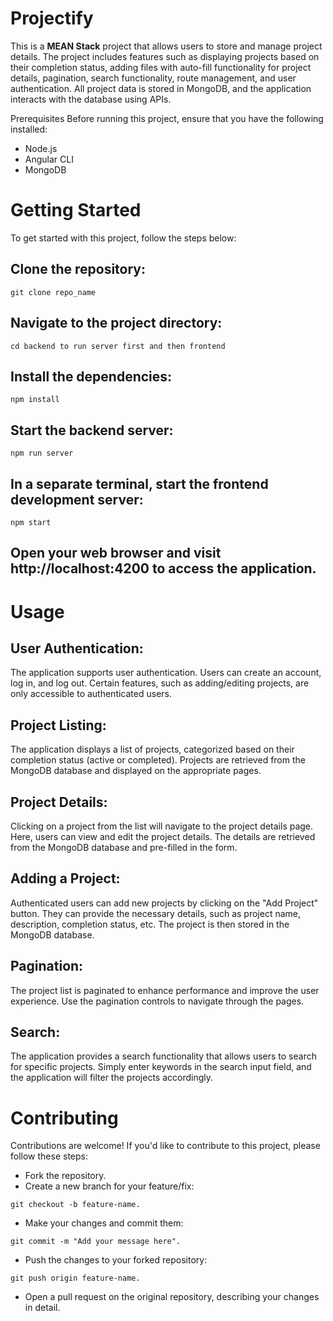 # Projectify
This is a <b>MEAN Stack</b> project that allows users to store and manage project details. The project includes features such as displaying projects based on their completion status, adding files with auto-fill functionality for project details, pagination, search functionality, route management, and user authentication. All project data is stored in MongoDB, and the application interacts with the database using APIs.

Prerequisites
Before running this project, ensure that you have the following installed:
<ul>
<li>Node.js</li>
<li>Angular CLI</li>
  <li>MongoDB</li>
</ul>

# Getting Started

To get started with this project, follow the steps below:

## Clone the repository:
```
git clone repo_name
```

## Navigate to the project directory:
```
cd backend to run server first and then frontend
```
## Install the dependencies:
```
npm install
```
## Start the backend server:
```
npm run server
```
## In a separate terminal, start the frontend development server:
```
npm start
```
## Open your web browser and visit http://localhost:4200 to access the application.


# Usage
## User Authentication: 
The application supports user authentication. Users can create an account, log in, and log out. Certain features, such as adding/editing projects, are only accessible to authenticated users.

## Project Listing: 
The application displays a list of projects, categorized based on their completion status (active or completed). Projects are retrieved from the MongoDB database and displayed on the appropriate pages.

## Project Details: 
Clicking on a project from the list will navigate to the project details page. Here, users can view and edit the project details. The details are retrieved from the MongoDB database and pre-filled in the form.

## Adding a Project:
Authenticated users can add new projects by clicking on the "Add Project" button. They can provide the necessary details, such as project name, description, completion status, etc. The project is then stored in the MongoDB database.

## Pagination: 
The project list is paginated to enhance performance and improve the user experience. Use the pagination controls to navigate through the pages.

## Search: 
The application provides a search functionality that allows users to search for specific projects. Simply enter keywords in the search input field, and the application will filter the projects accordingly.

# Contributing
Contributions are welcome! If you'd like to contribute to this project, please follow these steps:

- Fork the repository.
- Create a new branch for your feature/fix: 
```
git checkout -b feature-name.
```
- Make your changes and commit them: 
```
git commit -m "Add your message here".
```
- Push the changes to your forked repository: 
```
git push origin feature-name.
```
- Open a pull request on the original repository, describing your changes in detail.
